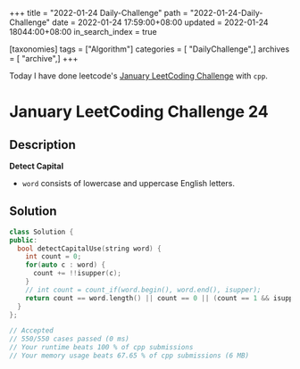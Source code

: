 +++
title = "2022-01-24 Daily-Challenge"
path = "2022-01-24-Daily-Challenge"
date = 2022-01-24 17:59:00+08:00
updated = 2022-01-24 18044:00+08:00
in_search_index = true

[taxonomies]
tags = ["Algorithm"]
categories = [ "DailyChallenge",]
archives = [ "archive",]
+++

Today I have done leetcode's [January LeetCoding Challenge](https://leetcode.com/problems/detect-capital/) with `cpp`.

<!-- more -->

# January LeetCoding Challenge 24

## Description

**Detect Capital**

- `word` consists of lowercase and uppercase English letters.

## Solution

``` cpp
class Solution {
public:
  bool detectCapitalUse(string word) {
    int count = 0;
    for(auto c : word) {
      count += !!isupper(c);
    }
    // int count = count_if(word.begin(), word.end(), isupper);
    return count == word.length() || count == 0 || (count == 1 && isupper(word.front()));
  }
};

// Accepted
// 550/550 cases passed (0 ms)
// Your runtime beats 100 % of cpp submissions
// Your memory usage beats 67.65 % of cpp submissions (6 MB)
```
